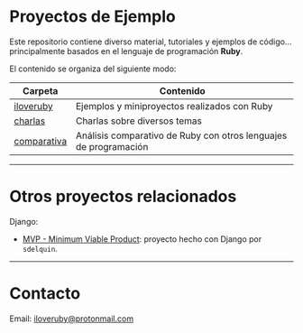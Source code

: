 
# Proyectos de Ejemplo

Este repositorio contiene diverso material, tutoriales y ejemplos de código... principalmente basados en el lenguaje de programación **Ruby**.

El contenido se organiza del siguiente modo:

| Carpeta              | Contenido |
| -------------------- | --------- |
| [iloveruby](./iloveruby) | Ejemplos y miniproyectos realizados con Ruby |
| [charlas](./charlas) | Charlas sobre diversos temas |
| [comparativa](./comparativa) | Análisis comparativo de Ruby con otros lenguajes de programación |

---

# Otros proyectos relacionados

Django:
* [MVP - Minimum Viable Product](https://github.com/sdelquin/mvp): proyecto hecho con Django por `sdelquin`.

---

# Contacto

Email: iloveruby@protonmail.com
